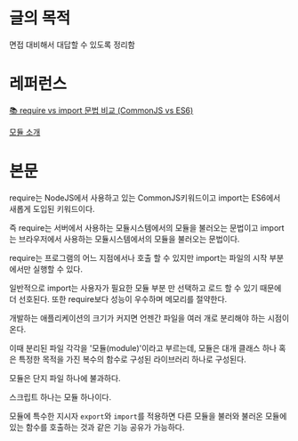 # 글의 목적

면접 대비해서 대답할 수 있도록 정리함

# 레퍼런스

[📚 require vs import 문법 비교 (CommonJS vs ES6)](https://inpa.tistory.com/entry/NODE-📚-require-⚔️-import-CommonJs와-ES6-차이-1)

[모듈 소개](https://ko.javascript.info/modules-intro)

# 본문

require는 NodeJS에서 사용하고 있는 CommonJS키워드이고 import는 ES6에서 새롭게 도입된 키워드이다.

즉 require는 서버에서 사용하는 모듈시스템에서의 모듈을 불러오는 문법이고 import는 브라우저에서 사용하는 모듈시스템에서의 모듈을 불러오는 문법이다.

require는 프로그램의 어느 지점에서나 호출 할 수 있지만 import는 파일의 시작 부분에서만 실행할 수 있다.

일반적으로 import는 사용자가 필요한 모듈 부분 만 선택하고 로드 할 수 있기 때문에 더 선호된다. 또한 require보다 성능이 우수하며 메모리를 절약한다.

개발하는 애플리케이션의 크기가 커지면 언젠간 파일을 여러 개로 분리해야 하는 시점이 온다. 

이때 분리된 파일 각각을 '모듈(module)'이라고 부르는데, 모듈은 대개 클래스 하나 혹은 특정한 목적을 가진 복수의 함수로 구성된 라이브러리 하나로 구성된다.

모듈은 단지 파일 하나에 불과하다.

스크립트 하나는 모듈 하나이다.

모듈에 특수한 지시자 `export`와 `import`를 적용하면 다른 모듈을 불러와 불러온 모듈에 있는 함수를 호출하는 것과 같은 기능 공유가 가능하다.
